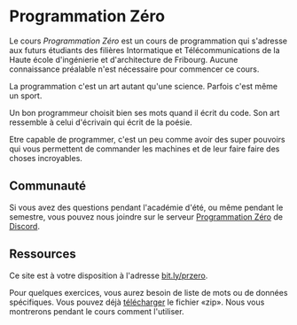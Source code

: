 # Programmation Zéro

Le cours *Programmation Zéro* est un cours de programmation qui s'adresse aux futurs étudiants des filières Intormatique et Télécommunications de la Haute école d'ingénierie et d'architecture de Fribourg. Aucune connaissance préalable n'est nécessaire pour commencer ce cours.

La programmation c'est un art autant qu'une science. Parfois c'est même un sport.

Un bon programmeur choisit bien ses mots quand il écrit du code. Son art ressemble à celui d'écrivain qui écrit de la poésie. 

Etre capable de programmer, c'est un peu comme avoir des super pouvoirs qui vous permettent de commander les machines et de leur faire faire des choses incroyables.

## Communauté

Si vous avez des questions pendant l'académie d'été, ou même pendant le semestre, vous pouvez nous joindre sur le serveur [Programmation Zéro](https://discord.gg/JW45WDu) de [Discord](https://discordapp.com/).

## Ressources

Ce site est à votre disposition à l'adresse [bit.ly/przero](http://bit.ly/przero).

Pour quelques exercices, vous aurez besoin de liste de mots ou de données spécifiques. Vous pouvez déjà [télécharger](https://gitlab.com/HEIA-FR/programmation-zero/raw/website/docs/data.zip) le fichier «zip». Nous vous montrerons pendant le cours comment l'utiliser.
